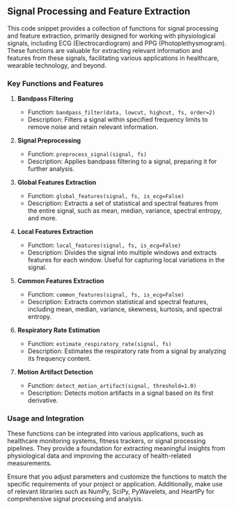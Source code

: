 ## Signal Processing and Feature Extraction

This code snippet provides a collection of functions for signal processing and feature extraction, primarily designed for working with physiological signals, including ECG (Electrocardiogram) and PPG (Photoplethysmogram). These functions are valuable for extracting relevant information and features from these signals, facilitating various applications in healthcare, wearable technology, and beyond.

### Key Functions and Features

1. **Bandpass Filtering**
   - Function: `bandpass_filter(data, lowcut, highcut, fs, order=2)`
   - Description: Filters a signal within specified frequency limits to remove noise and retain relevant information.
2. **Signal Preprocessing**

   - Function: `preprocess_signal(signal, fs)`
   - Description: Applies bandpass filtering to a signal, preparing it for further analysis.

3. **Global Features Extraction**

   - Function: `global_features(signal, fs, is_ecg=False)`
   - Description: Extracts a set of statistical and spectral features from the entire signal, such as mean, median, variance, spectral entropy, and more.

4. **Local Features Extraction**

   - Function: `local_features(signal, fs, is_ecg=False)`
   - Description: Divides the signal into multiple windows and extracts features for each window. Useful for capturing local variations in the signal.

5. **Common Features Extraction**

   - Function: `common_features(signal, fs, is_ecg=False)`
   - Description: Extracts common statistical and spectral features, including mean, median, variance, skewness, kurtosis, and spectral entropy.

6. **Respiratory Rate Estimation**

   - Function: `estimate_respiratory_rate(signal, fs)`
   - Description: Estimates the respiratory rate from a signal by analyzing its frequency content.

7. **Motion Artifact Detection**
   - Function: `detect_motion_artifact(signal, threshold=1.0)`
   - Description: Detects motion artifacts in a signal based on its first derivative.

### Usage and Integration

These functions can be integrated into various applications, such as healthcare monitoring systems, fitness trackers, or signal processing pipelines. They provide a foundation for extracting meaningful insights from physiological data and improving the accuracy of health-related measurements.

Ensure that you adjust parameters and customize the functions to match the specific requirements of your project or application. Additionally, make use of relevant libraries such as NumPy, SciPy, PyWavelets, and HeartPy for comprehensive signal processing and analysis.
